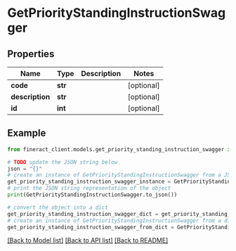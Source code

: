 # GetPriorityStandingInstructionSwagger


## Properties

Name | Type | Description | Notes
------------ | ------------- | ------------- | -------------
**code** | **str** |  | [optional] 
**description** | **str** |  | [optional] 
**id** | **int** |  | [optional] 

## Example

```python
from fineract_client.models.get_priority_standing_instruction_swagger import GetPriorityStandingInstructionSwagger

# TODO update the JSON string below
json = "{}"
# create an instance of GetPriorityStandingInstructionSwagger from a JSON string
get_priority_standing_instruction_swagger_instance = GetPriorityStandingInstructionSwagger.from_json(json)
# print the JSON string representation of the object
print(GetPriorityStandingInstructionSwagger.to_json())

# convert the object into a dict
get_priority_standing_instruction_swagger_dict = get_priority_standing_instruction_swagger_instance.to_dict()
# create an instance of GetPriorityStandingInstructionSwagger from a dict
get_priority_standing_instruction_swagger_from_dict = GetPriorityStandingInstructionSwagger.from_dict(get_priority_standing_instruction_swagger_dict)
```
[[Back to Model list]](../README.md#documentation-for-models) [[Back to API list]](../README.md#documentation-for-api-endpoints) [[Back to README]](../README.md)


